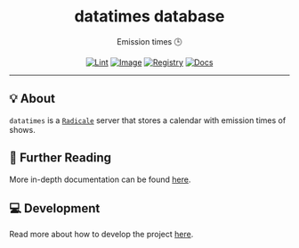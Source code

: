 <h1 align="center">datatimes database</h1>

<div align="center">

Emission times 🕒

[![Lint](https://github.com/radio-aktywne/database-datatimes/actions/workflows/lint.yaml/badge.svg)](https://github.com/radio-aktywne/database-datatimes/actions/workflows/lint.yaml)
[![Image](https://github.com/radio-aktywne/database-datatimes/actions/workflows/image.yaml/badge.svg)](https://github.com/radio-aktywne/database-datatimes/actions/workflows/image.yaml)
[![Registry](https://github.com/radio-aktywne/database-datatimes/actions/workflows/registry.yaml/badge.svg)](https://github.com/radio-aktywne/database-datatimes/actions/workflows/registry.yaml)
[![Docs](https://github.com/radio-aktywne/database-datatimes/actions/workflows/docs.yaml/badge.svg)](https://github.com/radio-aktywne/database-datatimes/actions/workflows/docs.yaml)

</div>

---

## 💡 About

`datatimes` is a [`Radicale`](https://radicale.org) server
that stores a calendar with emission times of shows.

## 📄 Further Reading

More in-depth documentation can be found
[here](https://radio-aktywne.github.io/database-datatimes).

## 💻 Development

Read more about how to develop the project
[here](https://github.com/radio-aktywne/database-datatimes/blob/main/CONTRIBUTING.md).
